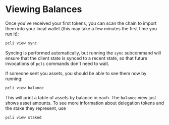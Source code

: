 # Viewing Balances

Once you've received your first tokens, you can scan the chain to import them
into your local wallet (this may take a few minutes the first time you run it):

```bash
pcli view sync
```

Syncing is performed automatically, but running the `sync` subcommand will
ensure that the client state is synced to a recent state, so that future
invocations of `pcli` commands don't need to wait.

If someone sent you assets, you should be able to see them now by running:

```bash
pcli view balance
```

This will print a table of assets by balance in each.  The `balance` view just
shows asset amounts. To see more information about delegation tokens and the stake they represent, use

```bash
pcli view staked
```
